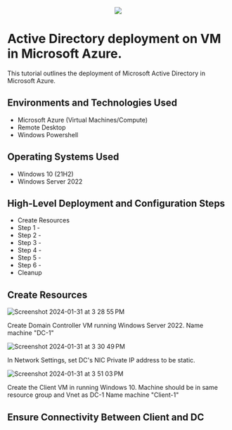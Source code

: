 <p align="center">
<img src=https://logowik.com/content/uploads/images/microsoft-active-directory5035.jpg
</p>

<h1>Active Directory deployment on VM in Microsoft Azure.</h1>

This tutorial outlines the deployment of Microsoft Active Directory in Microsoft Azure. <br />

<h2>Environments and Technologies Used</h2>

- Microsoft Azure (Virtual Machines/Compute)
- Remote Desktop
- Windows Powershell

<h2>Operating Systems Used </h2>

- Windows 10 (21H2)
- Windows Server 2022

<h2>High-Level Deployment and Configuration Steps</h2>

- Create Resources
- Step 1 - 
- Step 2 - 
- Step 3 - 
- Step 4 - 
- Step 5 - 
- Step 6 - 
- Cleanup

<h2>Create Resources</h2>

![Screenshot 2024-01-31 at 3 28 55 PM](https://github.com/ClayWunder/ActiveDirectory/assets/157168474/1771c987-2730-4ff5-a84f-c06e97c9cfd2)

Create Domain Controller VM running Windows Server 2022. Name machine "DC-1"

![Screenshot 2024-01-31 at 3 30 49 PM](https://github.com/ClayWunder/ActiveDirectory/assets/157168474/47bda364-2e10-483f-8d21-76bf34228f94)

In Network Settings, set DC's NIC Private IP address to be static.

![Screenshot 2024-01-31 at 3 51 03 PM](https://github.com/ClayWunder/ActiveDirectory/assets/157168474/27ab1cbd-536c-485f-92de-c7e03a53e7d4)

Create the Client VM in running Windows 10. Machine should be in same resource group and Vnet as DC-1 Name machine "Client-1"

<h2>Ensure Connectivity Between Client and DC</h2>
